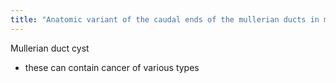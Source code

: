 ```yaml
---
title: "Anatomic variant of the caudal ends of the mullerian ducts in male =  - main complication?"
---
```

Mullerian duct cyst
- these can contain cancer of various types

